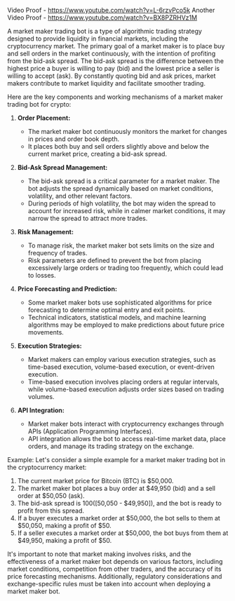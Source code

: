 Video Proof - https://www.youtube.com/watch?v=L-6rzvPco5k
Another Video Proof - https://www.youtube.com/watch?v=BX8PZRHVz1M

A market maker trading bot is a type of algorithmic trading strategy designed to provide liquidity in financial markets, including the cryptocurrency market. The primary goal of a market maker is to place buy and sell orders in the market continuously, with the intention of profiting from the bid-ask spread. The bid-ask spread is the difference between the highest price a buyer is willing to pay (bid) and the lowest price a seller is willing to accept (ask). By constantly quoting bid and ask prices, market makers contribute to market liquidity and facilitate smoother trading.

Here are the key components and working mechanisms of a market maker trading bot for crypto:

1. **Order Placement:**
   - The market maker bot continuously monitors the market for changes in prices and order book depth.
   - It places both buy and sell orders slightly above and below the current market price, creating a bid-ask spread.

2. **Bid-Ask Spread Management:**
   - The bid-ask spread is a critical parameter for a market maker. The bot adjusts the spread dynamically based on market conditions, volatility, and other relevant factors.
   - During periods of high volatility, the bot may widen the spread to account for increased risk, while in calmer market conditions, it may narrow the spread to attract more trades.

3. **Risk Management:**
   - To manage risk, the market maker bot sets limits on the size and frequency of trades.
   - Risk parameters are defined to prevent the bot from placing excessively large orders or trading too frequently, which could lead to losses.

4. **Price Forecasting and Prediction:**
   - Some market maker bots use sophisticated algorithms for price forecasting to determine optimal entry and exit points.
   - Technical indicators, statistical models, and machine learning algorithms may be employed to make predictions about future price movements.

5. **Execution Strategies:**
   - Market makers can employ various execution strategies, such as time-based execution, volume-based execution, or event-driven execution.
   - Time-based execution involves placing orders at regular intervals, while volume-based execution adjusts order sizes based on trading volumes.

6. **API Integration:**
   - Market maker bots interact with cryptocurrency exchanges through APIs (Application Programming Interfaces).
   - API integration allows the bot to access real-time market data, place orders, and manage its trading strategy on the exchange.

Example:
Let's consider a simple example for a market maker trading bot in the cryptocurrency market:

1. The current market price for Bitcoin (BTC) is $50,000.
2. The market maker bot places a buy order at $49,950 (bid) and a sell order at $50,050 (ask).
3. The bid-ask spread is $100 ([$50,050 - $49,950]), and the bot is ready to profit from this spread.
4. If a buyer executes a market order at $50,000, the bot sells to them at $50,050, making a profit of $50.
5. If a seller executes a market order at $50,000, the bot buys from them at $49,950, making a profit of $50.

It's important to note that market making involves risks, and the effectiveness of a market maker bot depends on various factors, including market conditions, competition from other traders, and the accuracy of its price forecasting mechanisms. Additionally, regulatory considerations and exchange-specific rules must be taken into account when deploying a market maker bot.
